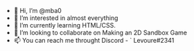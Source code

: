 - 👋 Hi, I’m @mba0
- 👀 I’m interested in almost everything
- 🌱 I’m currently learning HTML/CSS.
- 💞️ I’m looking to collaborate on Making an 2D Sandbox Game
- 📫 You can reach me throught Discord - ` Levoure#2341
